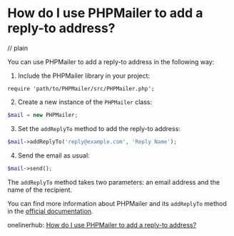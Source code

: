 # How do I use PHPMailer to add a reply-to address?
// plain

You can use PHPMailer to add a reply-to address in the following way:

1. Include the PHPMailer library in your project:
```
require 'path/to/PHPMailer/src/PHPMailer.php';
```

2. Create a new instance of the `PHPMailer` class:
```php
$mail = new PHPMailer;
```

3. Set the `addReplyTo` method to add the reply-to address:
```php
$mail->addReplyTo('reply@example.com', 'Reply Name');
```

4. Send the email as usual:
```php
$mail->send();
```

The `addReplyTo` method takes two parameters: an email address and the name of the recipient.

You can find more information about PHPMailer and its `addReplyTo` method in the [official documentation](https://github.com/PHPMailer/PHPMailer/blob/master/docs/MAIL.md).

onelinerhub: [How do I use PHPMailer to add a reply-to address?](https://onelinerhub.com/phpmailer/how-do-i-use-phpmailer-to-add-a-reply-to-address)